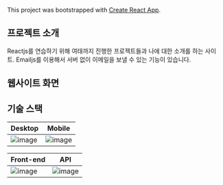 This project was bootstrapped with [Create React App](https://github.com/facebook/create-react-app).

## 프로젝트 소개

Reactjs를 연습하기 위해 여태까지 진행한 프로젝트들과 나에 대한 소개를 하는 사이트. Emailjs를 이용해서 서버 없이 이메일을 보낼 수 있는 기능이 있습니다.

## 웹사이트 화면

## 기술 스택
|Desktop|Mobile|
|-------|-------|
|![image](https://user-images.githubusercontent.com/54930248/90602825-4d861b80-e235-11ea-8503-e03884c2997f.png)|![image](https://user-images.githubusercontent.com/54930248/90602842-5a0a7400-e235-11ea-85b8-6f9475d3237d.png)|

|Front-end|API|
|---------|---|
|![image](https://user-images.githubusercontent.com/54930248/90600676-f3d02200-e231-11ea-87bf-0dd7fa2864f2.png)|![image](https://user-images.githubusercontent.com/54930248/90603005-88884f00-e235-11ea-843a-cc00041ec283.png)
